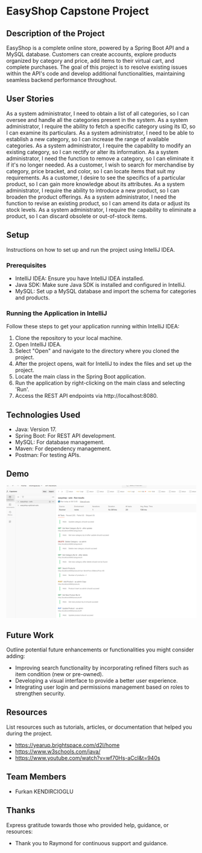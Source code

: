 # EasyShop Capstone Project

## Description of the Project

EasyShop is a complete online store, powered by a Spring Boot API and a MySQL database. 
Customers can create accounts, explore products organized by category and price, add items to their virtual cart, and complete purchases. 
The goal of this project is to resolve existing issues within the API's code and develop additional functionalities,
maintaining seamless backend performance throughout.


## User Stories

As a system administrator, I need to obtain a list of all categories, so I can oversee and handle all the categories present in the system.
As a system administrator, I require the ability to fetch a specific category using its ID, so I can examine its particulars.
As a system administrator, I need to be able to establish a new category, so I can increase the range of available categories.
As a system administrator, I require the capability to modify an existing category, so I can rectify or alter its information.
As a system administrator, I need the function to remove a category, so I can eliminate it if it's no longer needed.
As a customer, I wish to search for merchandise by category, price bracket, and color, so I can locate items that suit my requirements.
As a customer, I desire to see the specifics of a particular product, so I can gain more knowledge about its attributes.
As a system administrator, I require the ability to introduce a new product, so I can broaden the product offerings.
As a system administrator, I need the function to revise an existing product, so I can amend its data or adjust its stock levels.
As a system administrator, I require the capability to eliminate a product, so I can discard obsolete or out-of-stock items.




## Setup

Instructions on how to set up and run the project using IntelliJ IDEA.

### Prerequisites

- IntelliJ IDEA: Ensure you have IntelliJ IDEA installed.
- Java SDK: Make sure Java SDK is installed and configured in IntelliJ.
- MySQL: Set up a MySQL database and import the schema for categories and products.

### Running the Application in IntelliJ

Follow these steps to get your application running within IntelliJ IDEA:

1. Clone the repository to your local machine.
2. Open IntelliJ IDEA.
3. Select "Open" and navigate to the directory where you cloned the project.
4. After the project opens, wait for IntelliJ to index the files and set up the project.
5. Locate the main class in the Spring Boot application.
6. Run the application by right-clicking on the main class and selecting 'Run'.
7. Access the REST API endpoints via http://localhost:8080.

## Technologies Used

- Java: Version 17.
- Spring Boot: For REST API development.
- MySQL: For database management.
- Maven: For dependency management.
- Postman: For testing APIs.

## Demo
![Postman.PNG](Imgs%2FPostman.PNG)

## Future Work

Outline potential future enhancements or functionalities you might consider adding:

- Improving search functionality by incorporating refined filters such as item condition (new or pre-owned).
- Developing a visual interface to provide a better user experience.
- Integrating user login and permissions management based on roles to strengthen security.

## Resources

List resources such as tutorials, articles, or documentation that helped you during the project.

- https://yearup.brightspace.com/d2l/home
- https://www.w3schools.com/java/
- https://www.youtube.com/watch?v=wf70Hs-aCcI&t=940s

## Team Members
- Furkan KENDIRCIOGLU

## Thanks

Express gratitude towards those who provided help, guidance, or resources:

- Thank you to Raymond for continuous support and guidance.
